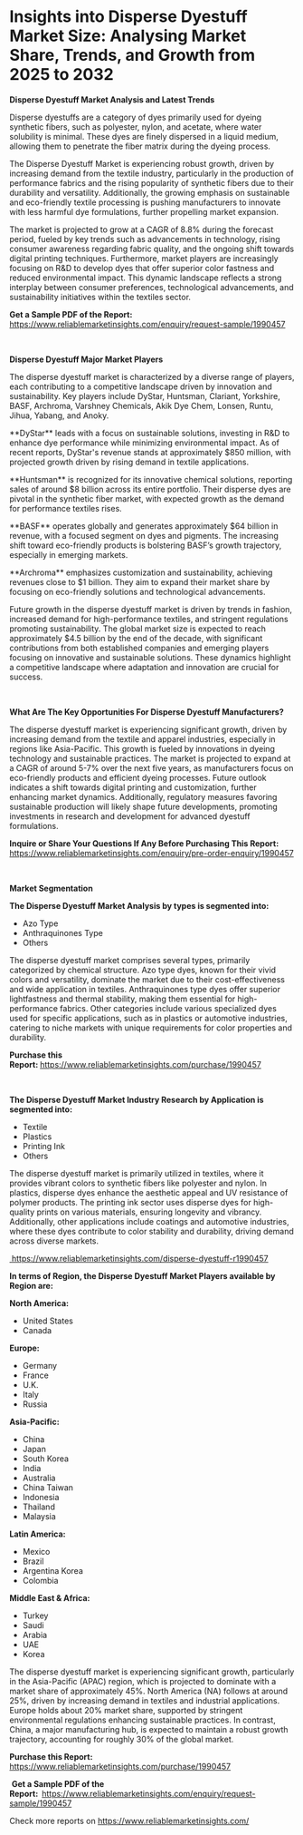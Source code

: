 <p><h1>Insights into Disperse Dyestuff Market Size: Analysing Market Share, Trends, and Growth from 2025 to 2032</h1></p><p><strong>Disperse Dyestuff Market Analysis and Latest Trends</strong></p>
<p><p>Disperse dyestuffs are a category of dyes primarily used for dyeing synthetic fibers, such as polyester, nylon, and acetate, where water solubility is minimal. These dyes are finely dispersed in a liquid medium, allowing them to penetrate the fiber matrix during the dyeing process. </p><p>The Disperse Dyestuff Market is experiencing robust growth, driven by increasing demand from the textile industry, particularly in the production of performance fabrics and the rising popularity of synthetic fibers due to their durability and versatility. Additionally, the growing emphasis on sustainable and eco-friendly textile processing is pushing manufacturers to innovate with less harmful dye formulations, further propelling market expansion.</p><p>The market is projected to grow at a CAGR of 8.8% during the forecast period, fueled by key trends such as advancements in technology, rising consumer awareness regarding fabric quality, and the ongoing shift towards digital printing techniques. Furthermore, market players are increasingly focusing on R&D to develop dyes that offer superior color fastness and reduced environmental impact. This dynamic landscape reflects a strong interplay between consumer preferences, technological advancements, and sustainability initiatives within the textiles sector.</p></p>
<p><strong>Get a Sample PDF of the Report:&nbsp;</strong> <a href="https://www.reliablemarketinsights.com/enquiry/request-sample/1990457?utm_campaign=2943&utm_medium=2&utm_source=Github&utm_content=ia&utm_term=01042025&utm_id=disperse-dyestuff">https://www.reliablemarketinsights.com/enquiry/request-sample/1990457</a></p>
<p>&nbsp;</p>
<p><strong>Disperse Dyestuff Major Market Players</strong></p>
<p><p>The disperse dyestuff market is characterized by a diverse range of players, each contributing to a competitive landscape driven by innovation and sustainability. Key players include DyStar, Huntsman, Clariant, Yorkshire, BASF, Archroma, Varshney Chemicals, Akik Dye Chem, Lonsen, Runtu, Jihua, Yabang, and Anoky.</p><p>**DyStar** leads with a focus on sustainable solutions, investing in R&D to enhance dye performance while minimizing environmental impact. As of recent reports, DyStar's revenue stands at approximately $850 million, with projected growth driven by rising demand in textile applications.</p><p>**Huntsman** is recognized for its innovative chemical solutions, reporting sales of around $8 billion across its entire portfolio. Their disperse dyes are pivotal in the synthetic fiber market, with expected growth as the demand for performance textiles rises.</p><p>**BASF** operates globally and generates approximately $64 billion in revenue, with a focused segment on dyes and pigments. The increasing shift toward eco-friendly products is bolstering BASF’s growth trajectory, especially in emerging markets.</p><p>**Archroma** emphasizes customization and sustainability, achieving revenues close to $1 billion. They aim to expand their market share by focusing on eco-friendly solutions and technological advancements.</p><p>Future growth in the disperse dyestuff market is driven by trends in fashion, increased demand for high-performance textiles, and stringent regulations promoting sustainability. The global market size is expected to reach approximately $4.5 billion by the end of the decade, with significant contributions from both established companies and emerging players focusing on innovative and sustainable solutions. These dynamics highlight a competitive landscape where adaptation and innovation are crucial for success.</p></p>
<p>&nbsp;</p>
<p><strong>What Are The Key Opportunities For Disperse Dyestuff Manufacturers?</strong></p>
<p><p>The disperse dyestuff market is experiencing significant growth, driven by increasing demand from the textile and apparel industries, especially in regions like Asia-Pacific. This growth is fueled by innovations in dyeing technology and sustainable practices. The market is projected to expand at a CAGR of around 5-7% over the next five years, as manufacturers focus on eco-friendly products and efficient dyeing processes. Future outlook indicates a shift towards digital printing and customization, further enhancing market dynamics. Additionally, regulatory measures favoring sustainable production will likely shape future developments, promoting investments in research and development for advanced dyestuff formulations.</p></p>
<p><strong>Inquire or Share Your Questions If Any Before Purchasing This Report:</strong> <a href="https://www.reliablemarketinsights.com/enquiry/pre-order-enquiry/1990457?utm_campaign=2943&utm_medium=2&utm_source=Github&utm_content=ia&utm_term=01042025&utm_id=disperse-dyestuff">https://www.reliablemarketinsights.com/enquiry/pre-order-enquiry/1990457</a></p>
<p>&nbsp;</p>
<p><strong>Market Segmentation</strong></p>
<p><strong>The Disperse Dyestuff Market Analysis by types is segmented into:</strong></p>
<p><ul><li>Azo Type</li><li>Anthraquinones Type</li><li>Others</li></ul></p>
<p><p>The disperse dyestuff market comprises several types, primarily categorized by chemical structure. Azo type dyes, known for their vivid colors and versatility, dominate the market due to their cost-effectiveness and wide application in textiles. Anthraquinones type dyes offer superior lightfastness and thermal stability, making them essential for high-performance fabrics. Other categories include various specialized dyes used for specific applications, such as in plastics or automotive industries, catering to niche markets with unique requirements for color properties and durability.</p></p>
<p><strong>Purchase this Report:&nbsp;</strong><a href="https://www.reliablemarketinsights.com/purchase/1990457?utm_campaign=2943&utm_medium=2&utm_source=Github&utm_content=ia&utm_term=01042025&utm_id=disperse-dyestuff">https://www.reliablemarketinsights.com/purchase/1990457</a></p>
<p>&nbsp;</p>
<p><strong>The Disperse Dyestuff Market Industry Research by Application is segmented into:</strong></p>
<p><ul><li>Textile</li><li>Plastics</li><li>Printing Ink</li><li>Others</li></ul></p>
<p><p>The disperse dyestuff market is primarily utilized in textiles, where it provides vibrant colors to synthetic fibers like polyester and nylon. In plastics, disperse dyes enhance the aesthetic appeal and UV resistance of polymer products. The printing ink sector uses disperse dyes for high-quality prints on various materials, ensuring longevity and vibrancy. Additionally, other applications include coatings and automotive industries, where these dyes contribute to color stability and durability, driving demand across diverse markets.</p></p>
<p><a href="https://www.reliablemarketinsights.com/disperse-dyestuff-r1990457?utm_campaign=2943&utm_medium=2&utm_source=Github&utm_content=ia&utm_term=01042025&utm_id=disperse-dyestuff">&nbsp;https://www.reliablemarketinsights.com/disperse-dyestuff-r1990457</a></p>
<p><strong>In terms of Region, the Disperse Dyestuff Market Players available by Region are:</strong></p>
<p>
    <p> <strong> North America: </strong>
        <ul>
            <li>United States</li>
            <li>Canada</li>
        </ul>
        </p> 
    <p> <strong> Europe: </strong>
        <ul>
            <li>Germany</li>
            <li>France</li>
            <li>U.K.</li>
            <li>Italy</li>
            <li>Russia</li>
        </ul>
        </p> 
    <p> <strong> Asia-Pacific: </strong>
        <ul>
            <li>China</li>
            <li>Japan</li>
            <li>South Korea</li>
            <li>India</li>
            <li>Australia</li>
            <li>China Taiwan</li>
            <li>Indonesia</li>
            <li>Thailand</li>
            <li>Malaysia</li>
        </ul>
        </p> 
    <p> <strong> Latin America: </strong>
        <ul>
            <li>Mexico</li>
            <li>Brazil</li>
            <li>Argentina Korea</li>
            <li>Colombia</li>
        </ul>
        </p> 
    <p> <strong> Middle East & Africa: </strong>
        <ul>
            <li>Turkey</li>
            <li>Saudi</li>
            <li>Arabia</li>
            <li>UAE</li>
            <li>Korea</li>
        </ul>
    </p>
    </p>
<p><p>The disperse dyestuff market is experiencing significant growth, particularly in the Asia-Pacific (APAC) region, which is projected to dominate with a market share of approximately 45%. North America (NA) follows at around 25%, driven by increasing demand in textiles and industrial applications. Europe holds about 20% market share, supported by stringent environmental regulations enhancing sustainable practices. In contrast, China, a major manufacturing hub, is expected to maintain a robust growth trajectory, accounting for roughly 30% of the global market.</p></p>
<p><strong>Purchase this Report: </strong><a href="https://www.reliablemarketinsights.com/purchase/1990457?utm_campaign=2943&utm_medium=2&utm_source=Github&utm_content=ia&utm_term=01042025&utm_id=disperse-dyestuff">https://www.reliablemarketinsights.com/purchase/1990457</a></p>
<p>&nbsp;<strong>Get a Sample PDF of the Report:&nbsp;&nbsp;</strong><a href="https://www.reliablemarketinsights.com/enquiry/request-sample/1990457?utm_campaign=2943&utm_medium=2&utm_source=Github&utm_content=ia&utm_term=01042025&utm_id=disperse-dyestuff">https://www.reliablemarketinsights.com/enquiry/request-sample/1990457</a></p>
<p><strong></strong></p>
<p>Check more reports on <a href="https://www.reliablemarketinsights.com/?utm_campaign=2943&utm_medium=2&utm_source=Github&utm_content=ia&utm_term=01042025&utm_id=disperse-dyestuff">https://www.reliablemarketinsights.com/</a></p>